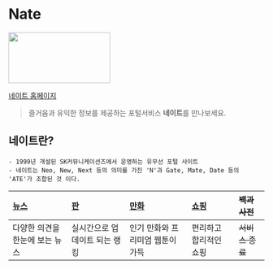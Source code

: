# Nate 
<img src="https://img1.daumcdn.net/thumb/R800x0/?scode=mtistory2&fname=https%3A%2F%2Fk.kakaocdn.net%2Fdn%2FTyLPc%2Fbtqw8B8756m%2FBsp5Vk1DqASQiCNbCpMhck%2Fimg.jpg" width="200" height="100">

[네이트 홈페이지](www.nate.com"네이트")  
> 즐거움과 유익한 정보를 제공하는 포털서비스 **네이트**를 만나보세요.

## 네이트란?
```
- 1999년 개설된 SK커뮤니케이션즈에서 운영하는 유무선 포털 사이트
- 네이트는 Neo, New, Next 등의 의미를 가진 'N'과 Gate, Mate, Date 등의 'ATE'가 조합된 것 이다.
```

| [뉴스](https://news.nate.com/"뉴스")|[판](https://pann.nate.com/"판")|[만화](https://comics.nate.com/main/"만화")|[쇼핑](https://shopping.nate.com/#!top"쇼핑")|~~백과사전~~|
|:---|:---|:---|:---|:---|
|다양한 의견을 한눈에 보는 뉴스|실시간으로 업데이트 되는 랭킹|인기 만화와 프리미엄 웹툰이 가득|편리하고 합리적인 쇼핑|~~서비스 종료~~ | 

